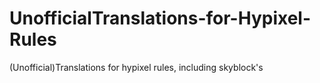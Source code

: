 # UnofficialTranslations-for-Hypixel-Rules
(Unofficial)Translations for hypixel rules, including skyblock's
